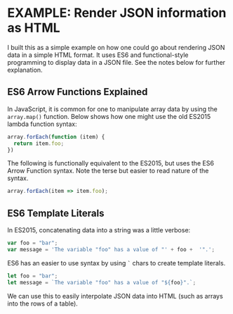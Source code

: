 # EXAMPLE: Render JSON information as HTML

I built this as a simple example on how one could go about rendering JSON data in a simple HTML format. It uses ES6 and functional-style programming to display data in a JSON file. See the notes below for further explanation.

## ES6 Arrow Functions Explained

In JavaScript, it is common for one to manipulate array data by using the `array.map()` function. Below shows how one might use the old ES2015 lambda function syntax:

```js
array.forEach(function (item) {
  return item.foo;
})
```

The following is functionally equivalent to the ES2015, but uses the ES6 Arrow Function syntax. Note the terse but easier to read nature of the syntax.

```js
array.forEach(item => item.foo);
```

## ES6 Template Literals

In ES2015, concatenating data into a string was a little verbose:

```js
var foo = "bar";
var message = 'The variable "foo" has a value of "' + foo +  '".';
```

ES6 has an easier to use syntax by using <code>`</code> chars to create template literals.

```js
let foo = "bar";
let message = `The variable "foo" has a value of "${foo}".`;
```

We can use this to easily interpolate JSON data into HTML (such as arrays into the rows of a table).